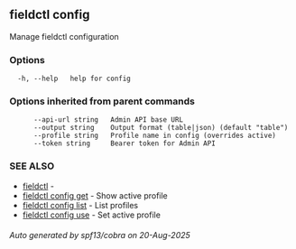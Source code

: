 ## fieldctl config

Manage fieldctl configuration

### Options

```
  -h, --help   help for config
```

### Options inherited from parent commands

```
      --api-url string   Admin API base URL
      --output string    Output format (table|json) (default "table")
      --profile string   Profile name in config (overrides active)
      --token string     Bearer token for Admin API
```

### SEE ALSO

* [fieldctl](fieldctl.md)	 - 
* [fieldctl config get](fieldctl_config_get.md)	 - Show active profile
* [fieldctl config list](fieldctl_config_list.md)	 - List profiles
* [fieldctl config use](fieldctl_config_use.md)	 - Set active profile

###### Auto generated by spf13/cobra on 20-Aug-2025

